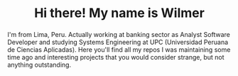 ###

<h1 align="center">Hi there! My name is Wilmer</h1>

###

<p align="left">I'm from Lima, Peru. Actually working at banking sector as Analyst Software Developer and studying Systems Engineering at UPC (Universidad Peruana de Ciencias Aplicadas). Here you'll find all my repos I was maintaining some time ago and interesting projects that you would consider strange, but not anything outstanding.</p>

###
